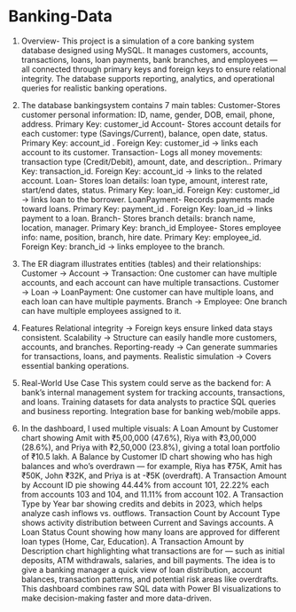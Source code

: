 # Banking-Data
1) Overview- This project is a simulation of a core banking system database designed using MySQL.
It manages customers, accounts, transactions, loans, loan payments, bank branches, and employees — all connected through primary keys and foreign keys to ensure relational integrity.
The database supports reporting, analytics, and operational queries for realistic banking operations.

2) The database bankingsystem contains 7 main tables:
Customer-Stores customer personal information: ID, name, gender, DOB, email, phone, address.  Primary Key: customer_id
Account- Stores account details for each customer: type (Savings/Current), balance, open date, status. Primary Key: account_id . Foreign Key: customer_id → links each account to its customer.
Transaction- Logs all money movements: transaction type (Credit/Debit), amount, date, and description.. Primary Key: transaction_id. Foreign Key: account_id → links to the related account.
Loan- Stores loan details: loan type, amount, interest rate, start/end dates, status. Primary Key: loan_id. Foreign Key: customer_id → links loan to the borrower.
LoanPayment- Records payments made toward loans. Primary Key: payment_id . Foreign Key: loan_id → links payment to a loan.
Branch- Stores branch details: branch name, location, manager. Primary Key: branch_id
Employee- Stores employee info: name, position, branch, hire date. Primary Key: employee_id. Foreign Key: branch_id → links employee to the branch.

3) The ER diagram illustrates entities (tables) and their relationships:
Customer → Account → Transaction: One customer can have multiple accounts, and each account can have multiple transactions.
Customer → Loan → LoanPayment: One customer can have multiple loans, and each loan can have multiple payments.
Branch → Employee: One branch can have multiple employees assigned to it.

4) Features
Relational integrity → Foreign keys ensure linked data stays consistent. Scalability → Structure can easily handle more customers, accounts, and branches.
Reporting-ready → Can generate summaries for transactions, loans, and payments. Realistic simulation → Covers essential banking operations.

5) Real-World Use Case
This system could serve as the backend for: A bank’s internal management system for tracking accounts, transactions, and loans.
Training datasets for data analysts to practice SQL queries and business reporting. Integration base for banking web/mobile apps.

6) In the dashboard, I used multiple visuals:
A Loan Amount by Customer chart showing Amit with ₹5,00,000 (47.6%), Riya with ₹3,00,000 (28.6%), and Priya with ₹2,50,000 (23.8%), giving a total loan portfolio of ₹10.5 lakh.
A Balance by Customer ID chart showing who has high balances and who’s overdrawn — for example, Riya has ₹75K, Amit has ₹50K, John ₹32K, and Priya is at -₹5K (overdraft).
A Transaction Amount by Account ID pie showing 44.44% from account 101, 22.22% each from accounts 103 and 104, and 11.11% from account 102.
A Transaction Type by Year bar showing credits and debits in 2023, which helps analyze cash inflows vs. outflows.
Transaction Count by Account Type shows activity distribution between Current and Savings accounts.
A Loan Status Count showing how many loans are approved for different loan types (Home, Car, Education).
A Transaction Amount by Description chart highlighting what transactions are for — such as initial deposits, ATM withdrawals, salaries, and bill payments.
The idea is to give a banking manager a quick view of loan distribution, account balances, transaction patterns, and potential risk areas like overdrafts. This dashboard combines raw SQL data with Power BI visualizations to make decision-making faster and more data-driven.
